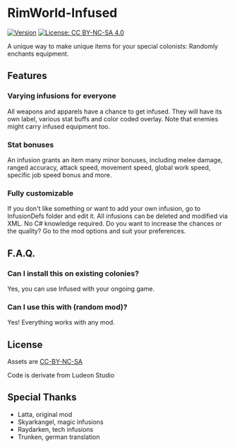 # RimWorld-Infused

[![Version](https://img.shields.io/badge/Rimworld-1.1-green.svg)](http://rimworldgame.com/)
[![License: CC BY-NC-SA 4.0](https://img.shields.io/badge/License-CC%20BY--NC--SA%204.0-blue.svg)](http://creativecommons.org/licenses/by-nc-sa/4.0/)

A unique way to make unique items for your special colonists: Randomly enchants equipment.

## Features
### Varying infusions for everyone
All weapons and apparels have a chance to get infused. They will have its own label, various stat buffs and color coded overlay. Note that enemies might carry infused equipment too.
### Stat bonuses
An infusion grants an item many minor bonuses, including melee damage, ranged accuracy, attack speed, movement speed, global work speed, specific job speed bonus and more.
### Fully customizable
If you don't like something or want to add your own infusion, go to InfusionDefs folder and edit it. All infusions can be deleted and modified via XML. No C# knowledge required. 
Do you want to increase the chances or the quality? Go to the mod options and suit your preferences.

## F.A.Q.
### Can I install this on existing colonies?
Yes, you can use Infused with your ongoing game.
### Can I use this with (random mod)?
Yes! Everything works with any mod.

## License
Assets are [CC-BY-NC-SA](https://creativecommons.org/licenses/by-nc-sa/4.0/)

Code is derivate from Ludeon Studio

## Special Thanks
- Latta, original mod
- Skyarkangel, magic infusions
- Raydarken, tech infusions
- Trunken, german translation
